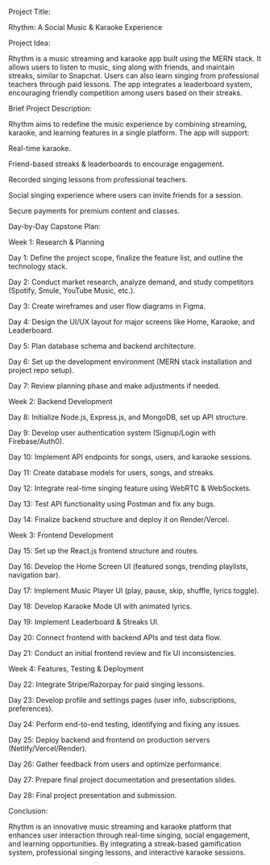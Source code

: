 Project Title:

Rhythm: A Social Music & Karaoke Experience

Project Idea:

Rhythm is a music streaming and karaoke app built using the MERN stack. It allows users to listen to music, sing along with friends, and maintain streaks, similar to Snapchat. Users can also learn singing from professional teachers through paid lessons. The app integrates a leaderboard system, encouraging friendly competition among users based on their streaks.

Brief Project Description:

Rhythm aims to redefine the music experience by combining streaming, karaoke, and learning features in a single platform. The app will support:

Real-time karaoke.

Friend-based streaks & leaderboards to encourage engagement.

Recorded singing lessons from professional teachers.

Social singing experience where users can invite friends for a session.

Secure payments for premium content and classes.

Day-by-Day Capstone Plan:

Week 1: Research & Planning

Day 1: Define the project scope, finalize the feature list, and outline the technology stack.

Day 2: Conduct market research, analyze demand, and study competitors (Spotify, Smule, YouTube Music, etc.).

Day 3: Create wireframes and user flow diagrams in Figma.

Day 4: Design the UI/UX layout for major screens like Home, Karaoke, and Leaderboard.

Day 5: Plan database schema and backend architecture.

Day 6: Set up the development environment (MERN stack installation and project repo setup).

Day 7: Review planning phase and make adjustments if needed.

Week 2: Backend Development

Day 8: Initialize Node.js, Express.js, and MongoDB, set up API structure.

Day 9: Develop user authentication system (Signup/Login with Firebase/Auth0).

Day 10: Implement API endpoints for songs, users, and karaoke sessions.

Day 11: Create database models for users, songs, and streaks.

Day 12: Integrate real-time singing feature using WebRTC & WebSockets.

Day 13: Test API functionality using Postman and fix any bugs.

Day 14: Finalize backend structure and deploy it on Render/Vercel.

Week 3: Frontend Development

Day 15: Set up the React.js frontend structure and routes.

Day 16: Develop the Home Screen UI (featured songs, trending playlists, navigation bar).

Day 17: Implement Music Player UI (play, pause, skip, shuffle, lyrics toggle).

Day 18: Develop Karaoke Mode UI with animated lyrics.

Day 19: Implement Leaderboard & Streaks UI.

Day 20: Connect frontend with backend APIs and test data flow.

Day 21: Conduct an initial frontend review and fix UI inconsistencies.

Week 4: Features, Testing & Deployment

Day 22: Integrate Stripe/Razorpay for paid singing lessons.

Day 23: Develop profile and settings pages (user info, subscriptions, preferences).

Day 24: Perform end-to-end testing, identifying and fixing any issues.

Day 25: Deploy backend and frontend on production servers (Netlify/Vercel/Render).

Day 26: Gather feedback from users and optimize performance.

Day 27: Prepare final project documentation and presentation slides.

Day 28: Final project presentation and submission.

Conclusion:

Rhythm is an innovative music streaming and karaoke platform that enhances user interaction through real-time singing, social engagement, and learning opportunities. By integrating a streak-based gamification system, professional singing lessons, and interactive karaoke sessions.